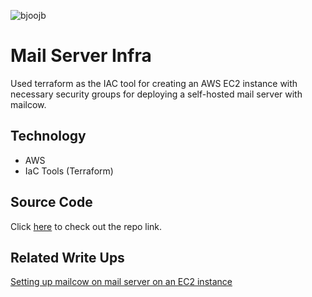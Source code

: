 ![bjoojb](/assets/projects/mail-server-cover-image.jpg)

# Mail Server Infra

Used terraform as the IAC tool for creating an AWS EC2 instance with necessary security groups for deploying a self-hosted mail server with mailcow.

## Technology

- AWS
- IaC Tools (Terraform)

## Source Code

Click [here](https://github.com/MitraKumar/mailcow-server-infra) to check out the repo link.


## Related Write Ups

[Setting up mailcow on mail server on an EC2 instance](https://dev.to/mitrakumar/setting-up-mailcow-on-mail-server-on-an-ec2-instance-2bf6)